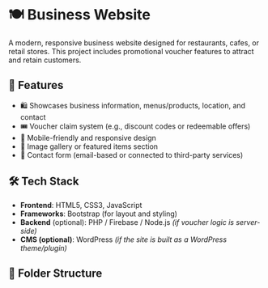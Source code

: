 # 🍽️ Business Website 

A modern, responsive business website designed for restaurants, cafes, or retail stores. This project includes promotional voucher features to attract and retain customers.

## 🌟 Features

- 🛍️ Showcases business information, menus/products, location, and contact
- 🎟️ Voucher claim system (e.g., discount codes or redeemable offers)
- 📱 Mobile-friendly and responsive design
- 📸 Image gallery or featured items section
- 📧 Contact form (email-based or connected to third-party services)

## 🛠️ Tech Stack

- **Frontend**: HTML5, CSS3, JavaScript
- **Frameworks**: Bootstrap (for layout and styling)
- **Backend** (optional): PHP / Firebase / Node.js *(if voucher logic is server-side)*
- **CMS (optional)**: WordPress *(if the site is built as a WordPress theme/plugin)*

## 📁 Folder Structure

